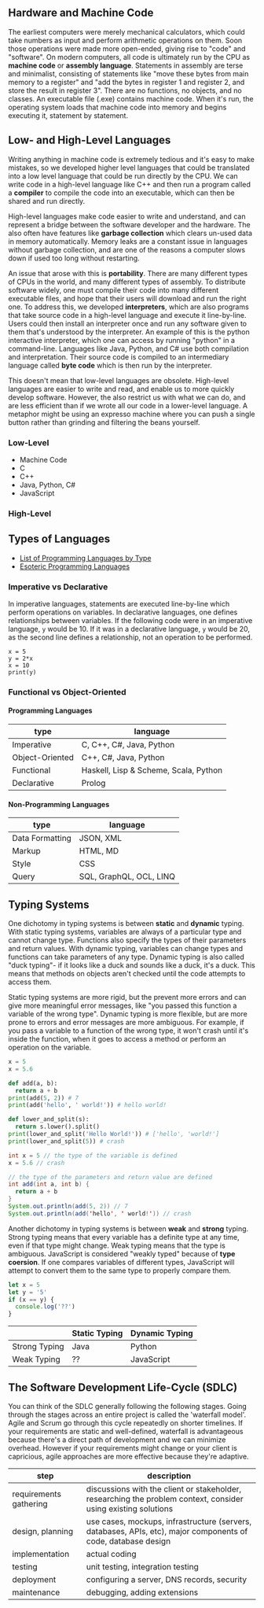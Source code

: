 
## Hardware and Machine Code

The earliest computers were merely mechanical calculators, which could take numbers as input and perform arithmetic operations on them. Soon those operations were made more open-ended, giving rise to "code" and "software". On modern computers, all code is ultimately run by the CPU as **machine code** or **assembly language**. Statements in assembly are terse and minimalist, consisting of statements like "move these bytes from main memory to a register" and "add the bytes in register 1 and register 2, and store the result in register 3". There are no functions, no objects, and no classes. An executable file (.exe) contains machine code. When it's run, the operating system loads that machine code into memory and begins executing it, statement by statement.

## Low- and High-Level Languages

Writing anything in machine code is extremely tedious and it's easy to make mistakes, so we developed higher level languages that could be translated into a low level language that could be run directly by the CPU. We can write code in a high-level language like C++ and then run a program called a **compiler** to compile the code into an executable, which can then be shared and run directly.

High-level languages make code easier to write and understand, and can represent a bridge between the software developer and the hardware. The also often have features like **garbage collection** which clears un-used data in memory automatically. Memory leaks are a constant issue in languages without garbage collection, and are one of the reasons a computer slows down if used too long without restarting.

An issue that arose with this is **portability**. There are many different types of CPUs in the world, and many different types of assembly. To distribute software widely, one must compile their code into many different executable files, and hope that their users will download and run the right one. To address this, we developed **interpreters**, which are also programs that take source code in a high-level language and execute it line-by-line. Users could then install an interpreter once and run any software given to them that's understood by the interpreter. An example of this is the python interactive interpreter, which one can access by running "python" in a command-line. Languages like Java, Python, and C# use both compilation and interpretation. Their source code is compiled to an intermediary language called **byte code** which is then run by the interpreter.

This doesn't mean that low-level languages are obsolete. High-level languages are easier to write and read, and enable us to more quickly develop software. However, the also restrict us with what we can do, and are less efficient than if we wrote all our code in a lower-level language. A metaphor might be using an expresso machine where you can push a single button rather than grinding and filtering the beans yourself.

### Low-Level
- Machine Code
- C
- C++
- Java, Python, C#
- JavaScript
### High-Level

## Types of Languages

- [List of Programming Languages by Type](https://en.wikipedia.org/wiki/List_of_programming_languages_by_type)
- [Esoteric Programming Languages](https://en.wikipedia.org/wiki/Esoteric_programming_language)

### Imperative vs Declarative

In imperative languages, statements are executed line-by-line which perform operations on variables. In declarative languages, one defines relationships between variables. If the following code were in an imperative language, `y` would be 10. If it was in a declarative language, `y` would be 20, as the second line defines a relationship, not an operation to be performed.

```
x = 5
y = 2*x
x = 10
print(y)
```

### Functional vs Object-Oriented




#### Programming Languages

| type | language |
| ----|-----|
| Imperative | C, C++, C#, Java, Python |
| Object-Oriented | C++, C#, Java, Python |
| Functional | Haskell, Lisp & Scheme, Scala, Python |
| Declarative | Prolog |


#### Non-Programming Languages

| type | language |
| ----|-----|
| Data Formatting|  JSON, XML|
| Markup | HTML, MD|
| Style | CSS|
| Query | SQL, GraphQL, OCL, LINQ |


## Typing Systems

One dichotomy in typing systems is between **static** and **dynamic** typing. With static typing systems, variables are always of a particular type and cannot change type. Functions also specify the types of their parameters and return values. With dynamic typing, variables can change types and functions can take parameters of any type. Dynamic typing is also called "duck typing"- if it looks like a duck and sounds like a duck, it's a duck. This means that methods on objects aren't checked until the code attempts to access them.

Static typing systems are more rigid, but the prevent more errors and can give more meaningful error messages, like "you passed this function a variable of the wrong type". Dynamic typing is more flexible, but are more prone to errors and error messages are more ambiguous. For example, if you pass a variable to a function of the wrong type, it won't crash until it's inside the function, when it goes to access a method or perform an operation on the variable.

```python
x = 5
x = 5.6

def add(a, b):
  return a + b
print(add(5, 2)) # 7
print(add('hello', ' world!')) # hello world!

def lower_and_split(s):
  return s.lower().split()
print(lower_and_split('Hello World!')) # ['hello', 'world!']
print(lower_and_split(5)) # crash
```

```java
int x = 5 // the type of the variable is defined
x = 5.6 // crash

// the type of the parameters and return value are defined
int add(int a, int b) {
  return a + b
}
System.out.println(add(5, 2)) // 7
System.out.println(add('hello', ' world!')) // crash
```

Another dichotomy in typing systems is between **weak** and **strong** typing. Strong typing means that every variable has a definite type at any time, even if that type might change. Weak typing means that the type is ambiguous. JavaScript is considered "weakly typed" because of **type coersion**. If one compares variables of different types, JavaScript will attempt to convert them to the same type to properly compare them.

```javascript
let x = 5
let y = '5'
if (x == y) {
  console.log('??')
}
```

|               | Static Typing | Dynamic Typing |
| --------------| --------------| ---------------|
| Strong Typing | Java          | Python         |
| Weak Typing   | ??            | JavaScript     |


## The Software Development Life-Cycle (SDLC)

You can think of the SDLC generally following the following stages. Going through the stages across an entire project is called the 'waterfall model'. Agile and Scrum go through this cycle repeatedly on shorter timelines. If your requirements are static and well-defined, waterfall is advantageous because there's a direct path of development and we can minimize overhead. However if your requirements might change or your client is capricious, agile approaches are more effective because they're adaptive.

| step | description |
| ---  | ---         |
| requirements gathering | discussions with the client or stakeholder, researching the problem context, consider using existing solutions |
| design, planning | use cases, mockups, infrastructure (servers, databases, APIs, etc), major components of code, database design |
| implementation | actual coding |
| testing | unit testing, integration testing |
| deployment | configuring a server, DNS records, security |
| maintenance | debugging, adding extensions |
